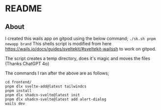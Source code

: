 # README

## About

I created this wails app on gitpod using the below command;
```./sk.sh pnpm newapp brand```
This shells script is modified from here
https://wails.io/docs/guides/sveltekit/#sveltekit-wailssh to work on gitpod.

The script creates a temp directory, does it's magic and moves the files (Thanks ChatGPT 4o)

The commands I ran after the above are as follows;

```
cd frontend/
pnpm dlx svelte-add@latest tailwindcs
pnpm install
pnpm dlx shadcn-svelte@latest init
pnpm dlx shadcn-svelte@latest add alert-dialog
wails dev
```